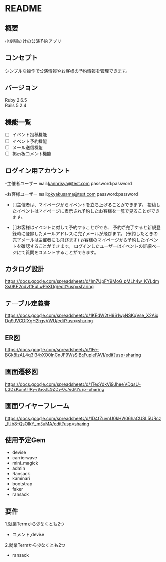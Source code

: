 # README

## 概要
小劇場向けの公演予約アプリ

## コンセプト
シンプルな操作で公演情報やお客様の予約情報を管理できます。

## バージョン
Ruby 2.6.5  
Rails 5.2.4

## 機能一覧
- [ ] イベント投稿機能
- [ ] イベント予約機能
- [ ] メール送信機能
- [ ] 掲示板コメント機能

## ログイン用アカウント
-主催者ユーザー
mail:kannrisya@test.com
password:password

-お客様ユーザー
mail:okyakusama@test.com
password:password

- [ ]主催者は、マイページからイベントを立ち上げることができます。
投稿したイベントはマイページに表示され予約したお客様を一覧で見ることができます。


- [ ]お客様はイベントに対して予約することができ、
予約が完了すると新規登録時に登録したメールアドレスに完了メールが飛びます。
(予約したときの完了メールは主催者にも飛びます)
お客様のマイページから予約したイベントを確認することができます。
ログインしたユーザーはイベントの詳細ページにて質問をコメントすることができます。





## カタログ設計
https://docs.google.com/spreadsheets/d/1m7UpFY9MoG_pMLh4w_KYLdmSs0KF2odvffEuLwPeXDg/edit?usp=sharing
## テーブル定義書
https://docs.google.com/spreadsheets/d/1KEdW2tH9S1wpNSKqVse_X2AixDq9JVCDfXgH2hgvVWU/edit?usp=sharing
## ER図
https://docs.google.com/spreadsheets/d/1Fe-BGk8lzAL4q3I34sXO0InCnJF9WsSIBqFupleFAVI/edit?usp=sharing
## 画面遷移図
https://docs.google.com/spreadsheets/d/1TeoYdkVi9JheelVDqsU-LSDzKumtHRyv9aoJE9ZDw0c/edit?usp=sharing
## 画面ワイヤーフレーム
https://docs.google.com/spreadsheets/d/1D4fZuvnU0kHW06haCUSL5URcz_IUb8-QsOlkY_mSuMA/edit?usp=sharing

## 使用予定Gem
* devise
* carrierwave
* mini_magick
* admin
* Ransack
* kaminari
* bootstrap
* faker
* ransack

## 要件
1.就業Termから少なくとも2つ
* コメント,devise

2.就業Termから少なくとも2つ
* ransack
